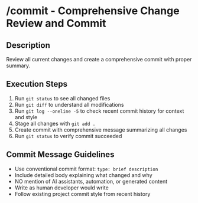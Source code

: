 # /commit - Comprehensive Change Review and Commit

## Description

Review all current changes and create a comprehensive commit with proper summary.

## Execution Steps

1. Run `git status` to see all changed files
2. Run `git diff` to understand all modifications  
3. Run `git log --oneline -5` to check recent commit history for context and style
4. Stage all changes with `git add .`
5. Create commit with comprehensive message summarizing all changes
6. Run `git status` to verify commit succeeded

## Commit Message Guidelines

- Use conventional commit format: `type: brief description`
- Include detailed body explaining what changed and why
- NO mention of AI assistants, automation, or generated content
- Write as human developer would write
- Follow existing project commit style from recent history

